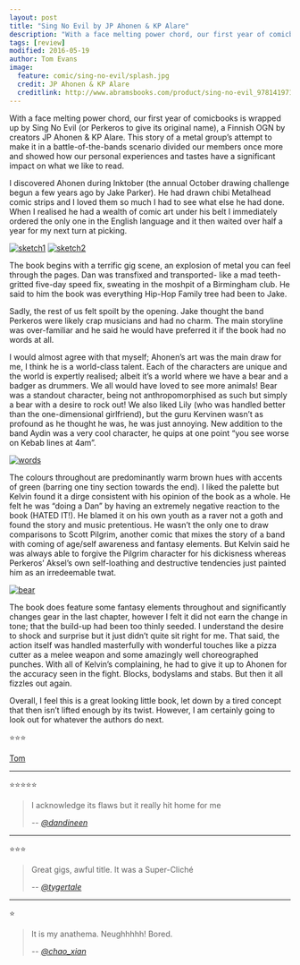 ```yaml
---
layout: post
title: "Sing No Evil by JP Ahonen & KP Alare"
description: "With a face melting power chord, our first year of comicbooks is wrapped up by Sing No Evil"
tags: [review]
modified: 2016-05-19
author: Tom Evans
image:
  feature: comic/sing-no-evil/splash.jpg
  credit: JP Ahonen & KP Alare
  creditlink: http://www.abramsbooks.com/product/sing-no-evil_9781419713590/
---
```


With a face melting power chord, our first year of comicbooks is wrapped up by Sing No Evil (or Perkeros to give its original name), a Finnish OGN by creators JP Ahonen & KP Alare. This story of a metal group’s attempt to make it in a battle-of-the-bands scenario divided our members once more and showed how our personal experiences and tastes have a significant impact on what we like to read.

I discovered Ahonen during Inktober (the annual October drawing challenge begun a few years ago by Jake Parker). He had drawn chibi Metalhead comic strips and I loved them so much I had to see what else he had done. When I realised he had a wealth of comic art under his belt I immediately ordered the only one in the English language and it then waited over half a year for my next turn at picking.

[![sketch1]({{site.url}}/images/comic/sing-no-evil/studs.jpg)]({{site.url}}/images/comic/sing-no-evil/studs.jpg)
[![sketch2]({{site.url}}/images/comic/sing-no-evil/body-art.jpg)]({{site.url}}/images/comic/sing-no-evil/body-art.jpg)

The book begins with a terrific gig scene, an explosion of metal you can feel through the pages. Dan was transfixed and transported- like a mad teeth-gritted five-day speed fix, sweating in the moshpit of a Birmingham club. He said to him the book was everything Hip-Hop Family tree had been to Jake.

Sadly, the rest of us felt spoilt by the opening. Jake thought the band Perkeros were likely crap musicians and had no charm. The main storyline was over-familiar and he said he would have preferred it if the book had no words at all.

I would almost agree with that myself; Ahonen’s art was the main draw for me, I think he is a world-class talent. Each of the characters are unique and the world is expertly realised; albeit it’s a world where we have a bear and a badger as drummers. We all would have loved to see more animals! Bear was a standout character, being not anthropomorphised as such but simply a bear with a desire to rock out! We also liked Lily (who was handled better than the one-dimensional girlfriend), but the guru Kervinen wasn’t as profound as he thought he was, he was just annoying. New addition to the band Aydin was a very cool character, he quips at one point “you see worse on Kebab lines at 4am”.

[![words]({{site.url}}/images/comic/sing-no-evil/sing-words.jpg)]({{site.url}}/images/comic/sing-no-evil/sing-words.jpg)

The colours throughout are predominantly warm brown hues with accents of green (barring one tiny section towards the end). I liked the palette but Kelvin found it a dirge consistent with his opinion of the book as a whole. He felt he was “doing a Dan” by having an extremely negative reaction to the book (HATED IT!). He blamed it on his own youth as a raver not a goth and found the story and music pretentious. He wasn’t the only one to draw comparisons to Scott Pilgrim, another comic that mixes the story of a band with coming of age/self awareness and fantasy elements. But Kelvin said he was always able to forgive the Pilgrim character for his dickisness whereas Perkeros’ Aksel’s own self-loathing and destructive tendencies just painted him as an irredeemable twat.

[![bear]({{site.url}}/images/comic/sing-no-evil/bear.jpg)]({{site.url}}/images/comic/sing-no-evil/bear.jpg)

The book does feature some fantasy elements throughout and significantly changes gear in the last chapter, however I felt it did not earn the change in tone; that the build-up had been too thinly seeded. I understand the desire to shock and surprise but it just didn’t quite sit right for me. That said, the action itself was handled masterfully with wonderful touches like a pizza cutter as a melee weapon and some amazingly well choreographed punches. With all of Kelvin’s complaining, he had to give it up to Ahonen for the accuracy seen in the fight. Blocks, bodyslams and stabs. But then it all fizzles out again.

Overall, I feel this is a great looking little book, let down by a tired concept that then isn’t lifted enough by its twist. However, I am certainly going to look out for whatever the authors do next.

:star::star::star:

[Tom](https://twitter.com/tomwe)

---

:star::star::star::star::star:

> I acknowledge its flaws but it really hit home for me
>
> -- <cite>[@dandineen](https://twitter.com/dandineen)</cite>

---

:star::star::star:

> Great gigs, awful title. It was a Super-Cliché
>
> -- <cite>[@tygertale](https://twitter.com/tygertale)</cite>

---

:star:

> It is my anathema. Neughhhhh! Bored.
>
> -- <cite>[@chao_xian](https://twitter.com/chao_xian)</cite>
